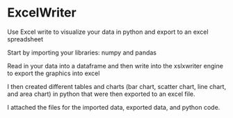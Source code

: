 # ExcelWriter
Use Excel write to visualize your data in python and export to an excel spreadsheet

Start by importing your libraries: numpy and pandas

Read in your data into a dataframe and then write into the xslxwriter engine to export the graphics into excel

I then created different tables and charts (bar chart, scatter chart, line chart, and area chart) in python that were then exported to an excel file.

I attached the files for the imported data, exported data, and python code.
